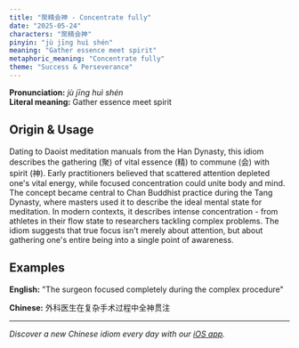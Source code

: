 ```yaml
---
title: "聚精会神 - Concentrate fully"
date: "2025-05-24"
characters: "聚精会神"
pinyin: "jù jīng huì shén"
meaning: "Gather essence meet spirit"
metaphoric_meaning: "Concentrate fully"
theme: "Success & Perseverance"
---
```


**Pronunciation:** *jù jīng huì shén*  
**Literal meaning:** Gather essence meet spirit

## Origin & Usage

Dating to Daoist meditation manuals from the Han Dynasty, this idiom describes the gathering (聚) of vital essence (精) to commune (会) with spirit (神). Early practitioners believed that scattered attention depleted one's vital energy, while focused concentration could unite body and mind. The concept became central to Chan Buddhist practice during the Tang Dynasty, where masters used it to describe the ideal mental state for meditation. In modern contexts, it describes intense concentration - from athletes in their flow state to researchers tackling complex problems. The idiom suggests that true focus isn't merely about attention, but about gathering one's entire being into a single point of awareness.

## Examples

**English:** "The surgeon focused completely during the complex procedure"

**Chinese:** 外科医生在复杂手术过程中全神贯注

---

*Discover a new Chinese idiom every day with our [iOS app](https://apps.apple.com/us/app/daily-chinese-idioms/id6740611324).*
